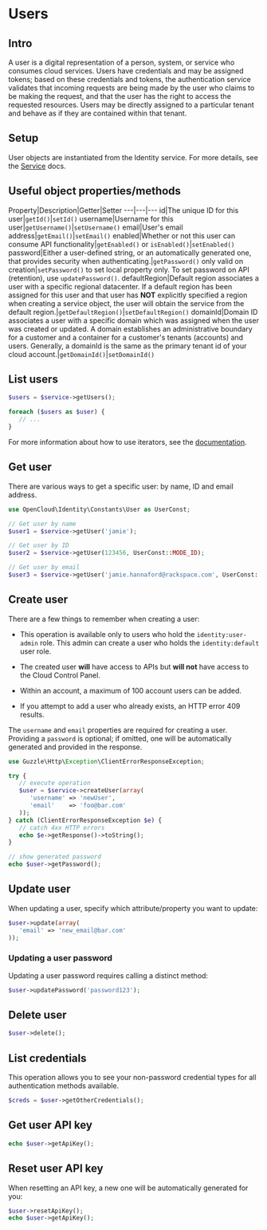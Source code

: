 # Users

## Intro

A user is a digital representation of a person, system, or service who consumes cloud services. Users have credentials and may be assigned tokens; based on these credentials and tokens, the authentication service validates that incoming requests are being made by the user who claims to be making the request, and that the user has the right to access the requested resources. Users may be directly assigned to a particular tenant and behave as if they are contained within that tenant.

## Setup

User objects are instantiated from the Identity service. For more details, see the [Service](Service.md) docs.

## Useful object properties/methods

Property|Description|Getter|Setter
---|---|---
id|The unique ID for this user|`getId()`|`setId()`
username|Username for this user|`getUsername()`|`setUsername()`
email|User's email address|`getEmail()`|`setEmail()`
enabled|Whether or not this user can consume API functionality|`getEnabled()` or `isEnabled()`|`setEnabled()`
password|Either a user-defined string, or an automatically generated one, that provides security when authenticating.|`getPassword()` only valid on creation|`setPassword()` to set local property only. To set password on API (retention), use `updatePassword()`.
defaultRegion|Default region associates a user with a specific regional datacenter. If a default region has been assigned for this user and that user has **NOT** explicitly specified a region when creating a service object, the user will obtain the service from the default region.|`getDefaultRegion()`|`setDefaultRegion()`
domainId|Domain ID associates a user with a specific domain which was assigned when the user was created or updated. A domain establishes an administrative boundary for a customer and a container for a customer's tenants (accounts) and users. Generally, a domainId is the same as the primary tenant id of your cloud account.|`getDomainId()`|`setDomainId()`

## List users

```php
$users = $service->getUsers();

foreach ($users as $user) {
   // ...
}
```

For more information about how to use iterators, see the [documentation](../Iterators.md).

## Get user

There are various ways to get a specific user: by name, ID and email address.

```php
use OpenCloud\Identity\Constants\User as UserConst;

// Get user by name
$user1 = $service->getUser('jamie');

// Get user by ID
$user2 = $service->getUser(123456, UserConst::MODE_ID);

// Get user by email
$user3 = $service->getUser('jamie.hannaford@rackspace.com', UserConst::MODE_EMAIL);
```

## Create user

There are a few things to remember when creating a user:

* This operation is available only to users who hold the `identity:user-admin` role. This admin can create a user who holds the  `identity:default` user role.

* The created user **will** have access to APIs but **will not** have access to the Cloud Control Panel.

* Within an account, a maximum of 100 account users can be added.

* If you attempt to add a user who already exists, an HTTP error 409 results.

The `username` and `email` properties are required for creating a user. Providing a `password` is optional; if omitted, one will be automatically generated and provided in the response.

```php
use Guzzle\Http\Exception\ClientErrorResponseException;

try {
   // execute operation
   $user = $service->createUser(array(
      'username' => 'newUser',
      'email'    => 'foo@bar.com'
   ));
} catch (ClientErrorResponseException $e) {
   // catch 4xx HTTP errors
   echo $e->getResponse()->toString();
}

// show generated password
echo $user->getPassword();
```

## Update user

When updating a user, specify which attribute/property you want to update:

```php
$user->update(array(
   'email' => 'new_email@bar.com'
));
```

### Updating a user password

Updating a user password requires calling a distinct method:
```php
$user->updatePassword('password123');
```

## Delete user

```php
$user->delete();
```

## List credentials

This operation allows you to see your non-password credential types for all authentication methods available.

```php
$creds = $user->getOtherCredentials();
```

## Get user API key

```php
echo $user->getApiKey();
```

## Reset user API key

When resetting an API key, a new one will be automatically generated for you:

```php
$user->resetApiKey();
echo $user->getApiKey();
```